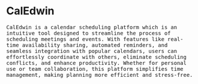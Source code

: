 # CalEdwin

<p><samp>CalEdwin is a calendar scheduling platform which is an intuitive tool designed to streamline the process of scheduling meetings and events. With features like real-time availability sharing, automated reminders, and seamless integration with popular calendars, users can effortlessly coordinate with others, eliminate scheduling conflicts, and enhance productivity. Whether for personal use or team collaboration, this platform simplifies time management, making planning more efficient and stress-free.</samp></p>
